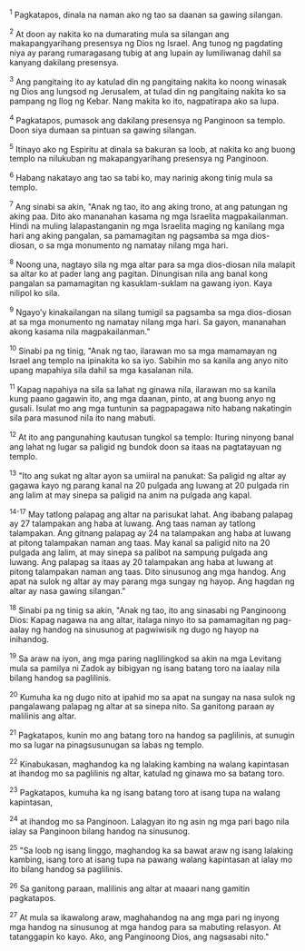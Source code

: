 <sup>1</sup>
Pagkatapos, dinala na naman ako ng tao sa daanan sa gawing silangan. 

<sup>2</sup>
At doon ay nakita ko na dumarating mula sa silangan ang makapangyarihang presensya ng Dios ng Israel. Ang tunog ng pagdating niya ay parang rumaragasang tubig at ang lupain ay lumiliwanag dahil sa kanyang dakilang presensya. 

<sup>3</sup>
Ang pangitaing ito ay katulad din ng pangitaing nakita ko noong winasak ng Dios ang lungsod ng Jerusalem, at tulad din ng pangitaing nakita ko sa pampang ng Ilog ng Kebar. Nang makita ko ito, nagpatirapa ako sa lupa. 

<sup>4</sup>
Pagkatapos, pumasok ang dakilang presensya ng Panginoon sa templo. Doon siya dumaan sa pintuan sa gawing silangan. 

<sup>5</sup>
Itinayo ako ng Espiritu at dinala sa bakuran sa loob, at nakita ko ang buong templo na nilukuban ng makapangyarihang presensya ng Panginoon. 

<sup>6</sup>
Habang nakatayo ang tao sa tabi ko, may narinig akong tinig mula sa templo. 

<sup>7</sup>
Ang sinabi sa akin, "Anak ng tao, ito ang aking trono, at ang patungan ng aking paa. Dito ako mananahan kasama ng mga Israelita magpakailanman. Hindi na muling lalapastanganin ng mga Israelita maging ng kanilang mga hari ang aking pangalan, sa pamamagitan ng pagsamba sa mga dios-diosan, o sa mga monumento ng namatay nilang mga hari. 

<sup>8</sup>
Noong una, nagtayo sila ng mga altar para sa mga dios-diosan nila malapit sa altar ko at pader lang ang pagitan. Dinungisan nila ang banal kong pangalan sa pamamagitan ng kasuklam-suklam na gawang iyon. Kaya nilipol ko sila. 

<sup>9</sup>
Ngayoʼy kinakailangan na silang tumigil sa pagsamba sa mga dios-diosan at sa mga monumento ng namatay nilang mga hari. Sa gayon, mananahan akong kasama nila magpakailanman." 

<sup>10</sup>
Sinabi pa ng tinig, "Anak ng tao, ilarawan mo sa mga mamamayan ng Israel ang templo na ipinakita ko sa iyo. Sabihin mo sa kanila ang anyo nito upang mapahiya sila dahil sa mga kasalanan nila. 

<sup>11</sup>
Kapag napahiya na sila sa lahat ng ginawa nila, ilarawan mo sa kanila kung paano gagawin ito, ang mga daanan, pinto, at ang buong anyo ng gusali. Isulat mo ang mga tuntunin sa pagpapagawa nito habang nakatingin sila para masunod nila ito nang mabuti. 

<sup>12</sup>
At ito ang pangunahing kautusan tungkol sa templo: Ituring ninyong banal ang lahat ng lugar sa paligid ng bundok doon sa itaas na pagtatayuan ng templo.

<sup>13</sup>
"Ito ang sukat ng altar ayon sa umiiral na panukat: Sa paligid ng altar ay gagawa kayo ng parang kanal na 20 pulgada ang luwang at 20 pulgada rin ang lalim at may sinepa sa paligid na anim na pulgada ang kapal.

<sup>14-17</sup>
May tatlong palapag ang altar na parisukat lahat. Ang ibabang palapag ay 27 talampakan ang haba at luwang. Ang taas naman ay tatlong talampakan. Ang gitnang palapag ay 24 na talampakan ang haba at luwang at pitong talampakan naman ang taas. May kanal sa paligid nito na 20 pulgada ang lalim, at may sinepa sa palibot na sampung pulgada ang luwang. Ang palapag sa itaas ay 20 talampakan ang haba at luwang at pitong talampakan naman ang taas. Dito sinusunog ang mga handog. Ang apat na sulok ng altar ay may parang mga sungay ng hayop. Ang hagdan ng altar ay nasa gawing silangan." 

<sup>18</sup>
Sinabi pa ng tinig sa akin, "Anak ng tao, ito ang sinasabi ng Panginoong Dios: Kapag nagawa na ang altar, italaga ninyo ito sa pamamagitan ng pag-aalay ng handog na sinusunog at pagwiwisik ng dugo ng hayop na inihandog. 

<sup>19</sup>
Sa araw na iyon, ang mga paring naglilingkod sa akin na mga Levitang mula sa pamilya ni Zadok ay bibigyan ng isang batang toro na iaalay nila bilang handog sa paglilinis. 

<sup>20</sup>
Kumuha ka ng dugo nito at ipahid mo sa apat na sungay na nasa sulok ng pangalawang palapag ng altar at sa sinepa nito. Sa ganitong paraan ay malilinis ang altar. 

<sup>21</sup>
Pagkatapos, kunin mo ang batang toro na handog sa paglilinis, at sunugin mo sa lugar na pinagsusunugan sa labas ng templo. 

<sup>22</sup>
Kinabukasan, maghandog ka ng lalaking kambing na walang kapintasan at ihandog mo sa paglilinis ng altar, katulad ng ginawa mo sa batang toro. 

<sup>23</sup>
Pagkatapos, kumuha ka ng isang batang toro at isang tupa na walang kapintasan, 

<sup>24</sup>
at ihandog mo sa Panginoon. Lalagyan ito ng asin ng mga pari bago nila ialay sa Panginoon bilang handog na sinusunog. 

<sup>25</sup>
"Sa loob ng isang linggo, maghandog ka sa bawat araw ng isang lalaking kambing, isang toro at isang tupa na pawang walang kapintasan at ialay mo ito bilang handog sa paglilinis. 

<sup>26</sup>
Sa ganitong paraan, malilinis ang altar at maaari nang gamitin pagkatapos. 

<sup>27</sup>
At mula sa ikawalong araw, maghahandog na ang mga pari ng inyong mga handog na sinusunog at mga handog para sa mabuting relasyon. At tatanggapin ko kayo. Ako, ang Panginoong Dios, ang nagsasabi nito."